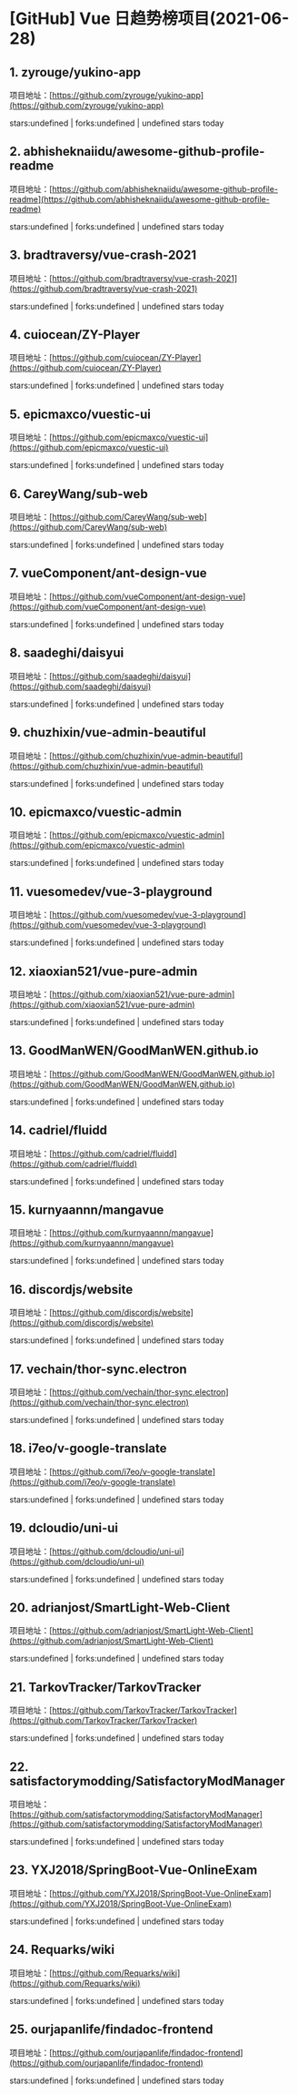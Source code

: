 # [GitHub] Vue 日趋势榜项目(2021-06-28)

## 1. zyrouge/yukino-app 

项目地址：[https://github.com/zyrouge/yukino-app](https://github.com/zyrouge/yukino-app)

stars:undefined | forks:undefined | undefined stars today 



## 2. abhisheknaiidu/awesome-github-profile-readme 

项目地址：[https://github.com/abhisheknaiidu/awesome-github-profile-readme](https://github.com/abhisheknaiidu/awesome-github-profile-readme)

stars:undefined | forks:undefined | undefined stars today 



## 3. bradtraversy/vue-crash-2021 

项目地址：[https://github.com/bradtraversy/vue-crash-2021](https://github.com/bradtraversy/vue-crash-2021)

stars:undefined | forks:undefined | undefined stars today 



## 4. cuiocean/ZY-Player 

项目地址：[https://github.com/cuiocean/ZY-Player](https://github.com/cuiocean/ZY-Player)

stars:undefined | forks:undefined | undefined stars today 



## 5. epicmaxco/vuestic-ui 

项目地址：[https://github.com/epicmaxco/vuestic-ui](https://github.com/epicmaxco/vuestic-ui)

stars:undefined | forks:undefined | undefined stars today 



## 6. CareyWang/sub-web 

项目地址：[https://github.com/CareyWang/sub-web](https://github.com/CareyWang/sub-web)

stars:undefined | forks:undefined | undefined stars today 



## 7. vueComponent/ant-design-vue 

项目地址：[https://github.com/vueComponent/ant-design-vue](https://github.com/vueComponent/ant-design-vue)

stars:undefined | forks:undefined | undefined stars today 



## 8. saadeghi/daisyui 

项目地址：[https://github.com/saadeghi/daisyui](https://github.com/saadeghi/daisyui)

stars:undefined | forks:undefined | undefined stars today 



## 9. chuzhixin/vue-admin-beautiful 

项目地址：[https://github.com/chuzhixin/vue-admin-beautiful](https://github.com/chuzhixin/vue-admin-beautiful)

stars:undefined | forks:undefined | undefined stars today 



## 10. epicmaxco/vuestic-admin 

项目地址：[https://github.com/epicmaxco/vuestic-admin](https://github.com/epicmaxco/vuestic-admin)

stars:undefined | forks:undefined | undefined stars today 



## 11. vuesomedev/vue-3-playground 

项目地址：[https://github.com/vuesomedev/vue-3-playground](https://github.com/vuesomedev/vue-3-playground)

stars:undefined | forks:undefined | undefined stars today 



## 12. xiaoxian521/vue-pure-admin 

项目地址：[https://github.com/xiaoxian521/vue-pure-admin](https://github.com/xiaoxian521/vue-pure-admin)

stars:undefined | forks:undefined | undefined stars today 



## 13. GoodManWEN/GoodManWEN.github.io 

项目地址：[https://github.com/GoodManWEN/GoodManWEN.github.io](https://github.com/GoodManWEN/GoodManWEN.github.io)

stars:undefined | forks:undefined | undefined stars today 



## 14. cadriel/fluidd 

项目地址：[https://github.com/cadriel/fluidd](https://github.com/cadriel/fluidd)

stars:undefined | forks:undefined | undefined stars today 



## 15. kurnyaannn/mangavue 

项目地址：[https://github.com/kurnyaannn/mangavue](https://github.com/kurnyaannn/mangavue)

stars:undefined | forks:undefined | undefined stars today 



## 16. discordjs/website 

项目地址：[https://github.com/discordjs/website](https://github.com/discordjs/website)

stars:undefined | forks:undefined | undefined stars today 



## 17. vechain/thor-sync.electron 

项目地址：[https://github.com/vechain/thor-sync.electron](https://github.com/vechain/thor-sync.electron)

stars:undefined | forks:undefined | undefined stars today 



## 18. i7eo/v-google-translate 

项目地址：[https://github.com/i7eo/v-google-translate](https://github.com/i7eo/v-google-translate)

stars:undefined | forks:undefined | undefined stars today 



## 19. dcloudio/uni-ui 

项目地址：[https://github.com/dcloudio/uni-ui](https://github.com/dcloudio/uni-ui)

stars:undefined | forks:undefined | undefined stars today 



## 20. adrianjost/SmartLight-Web-Client 

项目地址：[https://github.com/adrianjost/SmartLight-Web-Client](https://github.com/adrianjost/SmartLight-Web-Client)

stars:undefined | forks:undefined | undefined stars today 



## 21. TarkovTracker/TarkovTracker 

项目地址：[https://github.com/TarkovTracker/TarkovTracker](https://github.com/TarkovTracker/TarkovTracker)

stars:undefined | forks:undefined | undefined stars today 



## 22. satisfactorymodding/SatisfactoryModManager 

项目地址：[https://github.com/satisfactorymodding/SatisfactoryModManager](https://github.com/satisfactorymodding/SatisfactoryModManager)

stars:undefined | forks:undefined | undefined stars today 



## 23. YXJ2018/SpringBoot-Vue-OnlineExam 

项目地址：[https://github.com/YXJ2018/SpringBoot-Vue-OnlineExam](https://github.com/YXJ2018/SpringBoot-Vue-OnlineExam)

stars:undefined | forks:undefined | undefined stars today 



## 24. Requarks/wiki 

项目地址：[https://github.com/Requarks/wiki](https://github.com/Requarks/wiki)

stars:undefined | forks:undefined | undefined stars today 



## 25. ourjapanlife/findadoc-frontend 

项目地址：[https://github.com/ourjapanlife/findadoc-frontend](https://github.com/ourjapanlife/findadoc-frontend)

stars:undefined | forks:undefined | undefined stars today 



